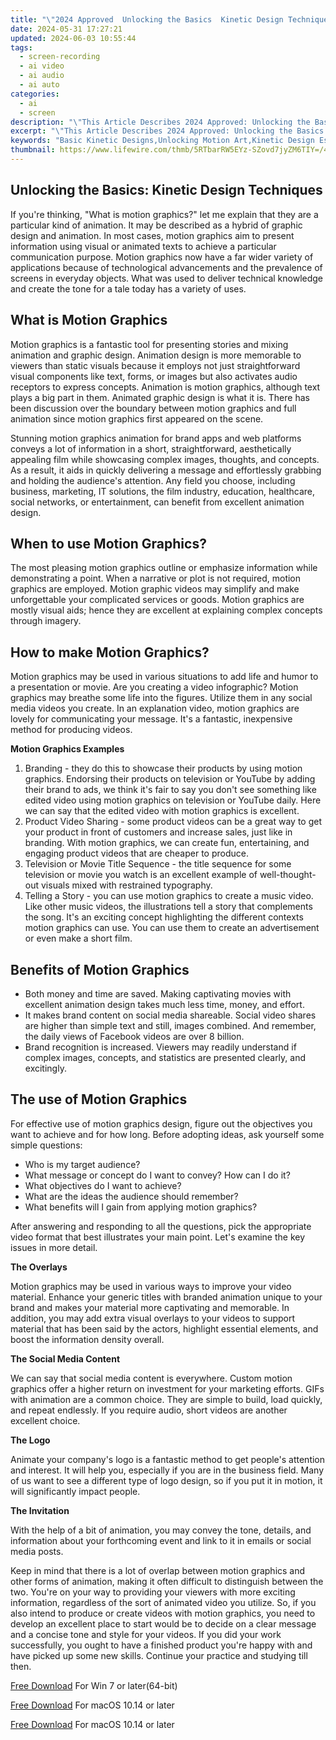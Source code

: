 ```yaml
---
title: "\"2024 Approved  Unlocking the Basics  Kinetic Design Techniques\""
date: 2024-05-31 17:27:21
updated: 2024-06-03 10:55:44
tags: 
  - screen-recording
  - ai video
  - ai audio
  - ai auto
categories: 
  - ai
  - screen
description: "\"This Article Describes 2024 Approved: Unlocking the Basics: Kinetic Design Techniques\""
excerpt: "\"This Article Describes 2024 Approved: Unlocking the Basics: Kinetic Design Techniques\""
keywords: "Basic Kinetic Designs,Unlocking Motion Art,Kinetic Design Essentials,Master Kinetic Principles,Dynamic Design Basics,Fundamentals of Kinetic,Kinetic Techniques Guide"
thumbnail: https://www.lifewire.com/thmb/5RTbarRW5EYz-SZovd7jyZM6TIY=/400x300/filters:no_upscale():max_bytes(150000):strip_icc()/update-3362089_1920-e52cc32797cc4803ab2f51a0139e4875.jpg
---
```


## Unlocking the Basics: Kinetic Design Techniques

If you're thinking, "What is motion graphics?" let me explain that they are a particular kind of animation. It may be described as a hybrid of graphic design and animation. In most cases, motion graphics aim to present information using visual or animated texts to achieve a particular communication purpose. Motion graphics now have a far wider variety of applications because of technological advancements and the prevalence of screens in everyday objects. What was used to deliver technical knowledge and create the tone for a tale today has a variety of uses.

## What is Motion Graphics

Motion graphics is a fantastic tool for presenting stories and mixing animation and graphic design. Animation design is more memorable to viewers than static visuals because it employs not just straightforward visual components like text, forms, or images but also activates audio receptors to express concepts. Animation is motion graphics, although text plays a big part in them. Animated graphic design is what it is. There has been discussion over the boundary between motion graphics and full animation since motion graphics first appeared on the scene.

Stunning motion graphics animation for brand apps and web platforms conveys a lot of information in a short, straightforward, aesthetically appealing film while showcasing complex images, thoughts, and concepts. As a result, it aids in quickly delivering a message and effortlessly grabbing and holding the audience's attention. Any field you choose, including business, marketing, IT solutions, the film industry, education, healthcare, social networks, or entertainment, can benefit from excellent animation design.

## When to use Motion Graphics?

The most pleasing motion graphics outline or emphasize information while demonstrating a point. When a narrative or plot is not required, motion graphics are employed. Motion graphic videos may simplify and make unforgettable your complicated services or goods. Motion graphics are mostly visual aids; hence they are excellent at explaining complex concepts through imagery.

## How to make Motion Graphics?

Motion graphics may be used in various situations to add life and humor to a presentation or movie. Are you creating a video infographic? Motion graphics may breathe some life into the figures. Utilize them in any social media videos you create. In an explanation video, motion graphics are lovely for communicating your message. It's a fantastic, inexpensive method for producing videos.

**Motion Graphics Examples**

1. Branding \- they do this to showcase their products by using motion graphics. Endorsing their products on television or YouTube by adding their brand to ads, we think it's fair to say you don't see something like edited video using motion graphics on television or YouTube daily. Here we can say that the edited video with motion graphics is excellent.
2. Product Video Sharing \- some product videos can be a great way to get your product in front of customers and increase sales, just like in branding. With motion graphics, we can create fun, entertaining, and engaging product videos that are cheaper to produce.
3. Television or Movie Title Sequence \- the title sequence for some television or movie you watch is an excellent example of well-thought-out visuals mixed with restrained typography.
4. Telling a Story \- you can use motion graphics to create a music video. Like other music videos, the illustrations tell a story that complements the song. It's an exciting concept highlighting the different contexts motion graphics can use. You can use them to create an advertisement or even make a short film.

## Benefits of Motion Graphics

* Both money and time are saved. Making captivating movies with excellent animation design takes much less time, money, and effort.
* It makes brand content on social media shareable. Social video shares are higher than simple text and still, images combined. And remember, the daily views of Facebook videos are over 8 billion.
* Brand recognition is increased. Viewers may readily understand if complex images, concepts, and statistics are presented clearly, and excitingly.

## The use of Motion Graphics

For effective use of motion graphics design, figure out the objectives you want to achieve and for how long. Before adopting ideas, ask yourself some simple questions:

* Who is my target audience?
* What message or concept do I want to convey? How can I do it?
* What objectives do I want to achieve?
* What are the ideas the audience should remember?
* What benefits will I gain from applying motion graphics?

After answering and responding to all the questions, pick the appropriate video format that best illustrates your main point. Let's examine the key issues in more detail.

**The Overlays**

Motion graphics may be used in various ways to improve your video material. Enhance your generic titles with branded animation unique to your brand and makes your material more captivating and memorable. In addition, you may add extra visual overlays to your videos to support material that has been said by the actors, highlight essential elements, and boost the information density overall.

**The Social Media Content**

We can say that social media content is everywhere. Custom motion graphics offer a higher return on investment for your marketing efforts. GIFs with animation are a common choice. They are simple to build, load quickly, and repeat endlessly. If you require audio, short videos are another excellent choice.

**The Logo**

Animate your company's logo is a fantastic method to get people's attention and interest. It will help you, especially if you are in the business field. Many of us want to see a different type of logo design, so if you put it in motion, it will significantly impact people.

**The Invitation**

With the help of a bit of animation, you may convey the tone, details, and information about your forthcoming event and link to it in emails or social media posts.

Keep in mind that there is a lot of overlap between motion graphics and other forms of animation, making it often difficult to distinguish between the two. You're on your way to providing your viewers with more exciting information, regardless of the sort of animated video you utilize. So, if you also intend to produce or create videos with motion graphics, you need to develop an excellent place to start would be to decide on a clear message and a concise tone and style for your videos. If you did your work successfully, you ought to have a finished product you're happy with and have picked up some new skills. Continue your practice and studying till then.

[Free Download](https://tools.techidaily.com/wondershare/filmora/download/) For Win 7 or later(64-bit)

[Free Download](https://tools.techidaily.com/wondershare/filmora/download/) For macOS 10.14 or later

[Free Download](https://tools.techidaily.com/wondershare/filmora/download/) For macOS 10.14 or later

<ins class="adsbygoogle"
     style="display:block"
     data-ad-format="autorelaxed"
     data-ad-client="ca-pub-7571918770474297"
     data-ad-slot="1223367746"></ins>

<ins class="adsbygoogle"
     style="display:block"
     data-ad-format="autorelaxed"
     data-ad-client="ca-pub-7571918770474297"
     data-ad-slot="1223367746"></ins>



<ins class="adsbygoogle"
     style="display:block"
     data-ad-client="ca-pub-7571918770474297"
     data-ad-slot="8358498916"
     data-ad-format="auto"
     data-full-width-responsive="true"></ins>

